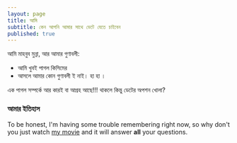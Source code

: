 ```yaml
---
layout: page
title: আমি 
subtitle: কেন আপনি আমার সাথে ডেটে যেতে চাইবেন
published: true
---
```


আমি মাহবুব মুন্না, আর আমার গুণাবলী:

- আমি খুবই পাগল কিসিমের
- আসলে আমার কোন গুণাবলী ই নাই। হা হা ।

এক পাগল সম্পর্কে  আর কারই বা আগ্রহ আছে!!! থাকলে কিন্তু ডেটের অপশন  খোলা?

### আমার ইতিহাস

To be honest, I'm having some trouble remembering right now, so why don't you just watch [my movie](http://en.wikipedia.org/wiki/The_Princess_Bride_%28film%29) and it will answer **all** your questions.
